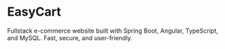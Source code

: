 # EasyCart
Fullstack e-commerce website built with Spring Boot, Angular, TypeScript, and MySQL. Fast, secure, and user-friendly.
